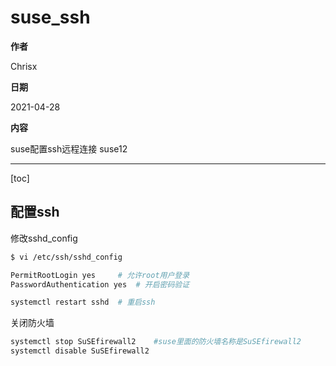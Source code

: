 
# suse_ssh

**作者**

Chrisx

**日期**

2021-04-28

**内容**

suse配置ssh远程连接
suse12

---

[toc]

## 配置ssh

修改sshd_config

```sh
$ vi /etc/ssh/sshd_config

PermitRootLogin yes     # 允许root用户登录
PasswordAuthentication yes  # 开启密码验证

systemctl restart sshd  # 重启ssh


```

关闭防火墙

```sh
systemctl stop SuSEfirewall2    #suse里面的防火墙名称是SuSEfirewall2
systemctl disable SuSEfirewall2

```
